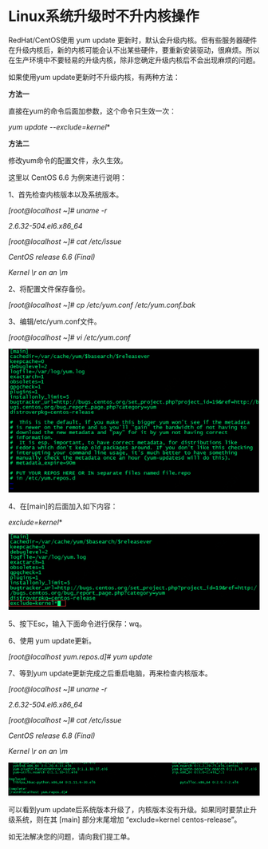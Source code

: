 # Linux系统升级时不升内核操作




RedHat/CentOS使用 yum update 更新时，默认会升级内核。但有些服务器硬件在升级内核后，新的内核可能会认不出某些硬件，要重新安装驱动，很麻烦。所以在生产环境中不要轻易的升级内核，除非您确定升级内核后不会出现麻烦的问题。

如果使用yum update更新时不升级内核，有两种方法：



**方法一**

直接在yum的命令后面加参数，这个命令只生效一次：

*yum update --exclude=kernel**

**方法二**

修改yum命令的配置文件，永久生效。

这里以 CentOS 6.6 为例来进行说明：

1、首先检查内核版本以及系统版本。

*[root@localhost ~]# uname -r*

*2.6.32-504.el6.x86_64*

*[root@localhost ~]# cat /etc/issue*

*CentOS release 6.6 (Final)*

*Kernel \r on an \m*

2、将配置文件保存备份。

*[root@localhost ~]# cp /etc/yum.conf /etc/yum.conf.bak*

3、编辑/etc/yum.conf文件。

*[root@localhost ~]# vi /etc/yum.conf*

![](https://github.com/jdcloudcom/cn/blob/cn-VirtualMachine-Linux/image/Elastic-Compute/Virtual-Machine/Linux/Linux%E7%B3%BB%E7%BB%9F%E5%8D%87%E7%BA%A7%E6%97%B6%E4%B8%8D%E5%8D%87%E5%86%85%E6%A0%B8%E6%93%8D%E4%BD%9C01.png)

4、在[main]的后面加入如下内容：

*exclude=kernel**

![](https://github.com/jdcloudcom/cn/blob/cn-VirtualMachine-Linux/image/Elastic-Compute/Virtual-Machine/Linux/Linux%E7%B3%BB%E7%BB%9F%E5%8D%87%E7%BA%A7%E6%97%B6%E4%B8%8D%E5%8D%87%E5%86%85%E6%A0%B8%E6%93%8D%E4%BD%9C02.png)

5、按下Esc，输入下面命令进行保存：wq。

6、使用 yum update更新。

*[root@localhost yum.repos.d]# yum update*

7、等到yum update更新完成之后重启电脑，再来检查内核版本。

*[root@localhost ~]# uname -r*

*2.6.32-504.el6.x86_64*

*[root@localhost ~]# cat /etc/issue*

*CentOS release 6.8 (Final)*

*Kernel \r on an \m*

![](https://github.com/jdcloudcom/cn/blob/cn-VirtualMachine-Linux/image/Elastic-Compute/Virtual-Machine/Linux/Linux%E7%B3%BB%E7%BB%9F%E5%8D%87%E7%BA%A7%E6%97%B6%E4%B8%8D%E5%8D%87%E5%86%85%E6%A0%B8%E6%93%8D%E4%BD%9C03.png)

可以看到yum update后系统版本升级了，内核版本没有升级。如果同时要禁止升级系统，则在其 [main] 部分末尾增加 “exclude=kernel centos-release”。



如无法解决您的问题，请向我们提工单。
